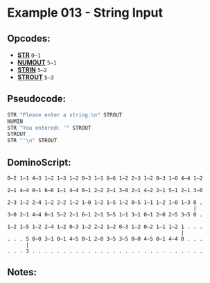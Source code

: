 Example 013 - String Input
=======================================
 
## Opcodes:
- [**STR**](../readme.md#str) `0—1`
- [**NUMOUT**](../readme.md#numout) `5—1`
- [**STRIN**](../readme.md#strin) `5—2`
- [**STROUT**](../readme.md#strout) `5—3`

## Pseudocode:
```js
STR "Please enter a string:\n" STROUT
NUMIN
STR "You entered: '" STROUT
STROUT
STR "'\n" STROUT
```

## DominoScript:

```
0—2 1—1 4—3 1—2 1—3 1—2 0—3 1—1 6—6 1—2 2—3 1—2 0—3 1—0 4—4 1—2
                                                               
2—1 4—4 0—1 6—6 1—1 4—4 0—1 2—2 2—1 3—0 2—1 4—2 2—1 5—1 2—1 3—0
                                                               
2—3 1—2 2—4 1—2 2—2 1—2 1—0 1—2 1—5 1—2 0—5 1—1 1—2 1—0 1—3 0 .
                                                            |  
3—0 2—1 4—4 0—1 5—2 2—1 6—1 2—1 5—5 1—1 3—1 0—1 2—0 2—5 3—5 0 .
                                                               
1—2 1—5 1—2 2—4 1—2 0—3 1—2 2—2 1—2 0—3 1—2 0—2 1—1 1—2 1 . . .
                                                        |      
. . . 5 0—0 3—1 0—1 4—5 0—1 2—0 3—5 3—5 0—0 4—5 0—1 4—4 0 . . .
      |                                                        
. . . 3 . . . . . . . . . . . . . . . . . . . . . . . . . . . .
```

## Notes:
